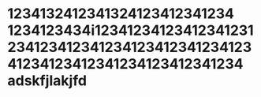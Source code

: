 1234132412341324123412341234
1234123434i1234123412341234123123412341234123412341234123412341234123412341234123412341234
adskfjlakjfd
=====

